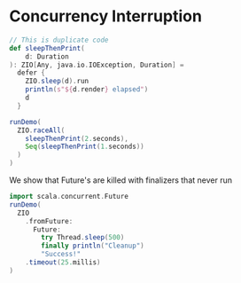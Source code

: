 # Concurrency Interruption


```scala mdoc
// This is duplicate code
def sleepThenPrint(
    d: Duration
): ZIO[Any, java.io.IOException, Duration] =
  defer {
    ZIO.sleep(d).run
    println(s"${d.render} elapsed")
    d
  }
```

```scala mdoc
runDemo(
  ZIO.raceAll(
    sleepThenPrint(2.seconds),
    Seq(sleepThenPrint(1.seconds))
  )
)
```

We show that Future's are killed with finalizers that never run
```scala mdoc
import scala.concurrent.Future
runDemo(
  ZIO
    .fromFuture:
      Future:
        try Thread.sleep(500)
        finally println("Cleanup")
        "Success!"
    .timeout(25.millis)
)
```
